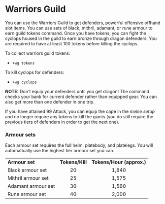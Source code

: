 # Warriors Guild

You can use the Warriors Guild to get defenders, powerful offensive offhand slot items. You can use sets of black, mithril, adamant, or rune armour to earn guild tokens command. Once you have tokens, you can fight the cyclops housed in the guild to earn bronze through dragon defenders. You are required to have at least 100 tokens before killing the cyclops.

To collect warriors guild tokens:

* `+wg tokens`&#x20;

To kill cyclops for defenders:

* `+wg cyclops`

**NOTE:** Don't equip your defenders until you get dragon! The command checks your bank for current defender rather than equipped gear. You can also get more than one defender in one trip.

If you have attained 99 Attack, you can equip the cape in the _melee setup_ and no longer require any tokens to kill the giants (you do still require the previous tiers of defenders in order to get the next one).

### Armour sets

Each armour set requires the full helm, platebody, and platelegs. You will automatically use the highest tier armour set you can.

|                    |                 |                           |
| ------------------ | :-------------: | :-----------------------: |
| **Armour set**     | **Tokens/Kill** | **Tokens/Hour (approx.)** |
| Black armour set   |        20       |           1,840           |
| Mithril armour set |        25       |           1,575           |
| Adamant armour set |        30       |           1,560           |
| Rune armour set    |        40       |           2,000           |

